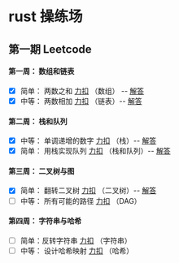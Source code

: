 # rust 操练场

## 第一期 Leetcode

#### 第一周： 数组和链表

* [x] 简单：   两数之和    [力扣](https://leetcode-cn.com/problems/two-sum/)    （数组） -- [解答](./two-sum/README.md)
* [x] 中等：   两数相加     [力扣](https://leetcode-cn.com/problems/add-two-numbers/)      （链表）-- [解答](./add-two-numbers/README.md)

#### 第二周： 栈和队列

* [x] 中等： 单调递增的数字  [力扣](https://leetcode-cn.com/problems/monotone-increasing-digits/)    （栈）-- [解答](./monotone-increasing-digits/README.md)
* [x] 简单：  用栈实现队列    [力扣](https://leetcode-cn.com/problems/implement-queue-using-stacks/)   （栈和队列）-- [解答](./implement-queue-using-stacks/README.md)

#### 第三周： 二叉树与图

* [x] 简单： 翻转二叉树    [力扣](https://leetcode-cn.com/problems/invert-binary-tree/)  （二叉树）-- [解答](./invert-binary-tree/README.md)
* [ ] 中等： 所有可能的路径  [力扣](https://leetcode-cn.com/problems/all-paths-from-source-to-target/)   （DAG）

#### 第四周： 字符串与哈希

* [ ] 简单：反转字符串   [力扣](https://leetcode-cn.com/problems/reverse-string/)  （字符串）
* [ ] 中等： 设计哈希映射    [力扣](https://leetcode-cn.com/problems/design-hashmap/)   （哈希）
